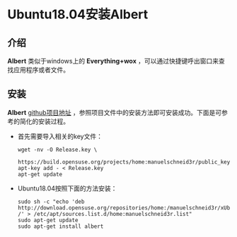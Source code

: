 # Ubuntu18.04安装Albert

## 介绍

**Albert** 类似于windows上的 **Everything+wox** ，可以通过快捷键呼出窗口来查找应用程序或者文件。

## 安装

**Albert** [github项目地址](https://github.com/albertlauncher/albert) ，参照项目文件中的安装方法即可安装成功。下面是可参考的简化的安装过程。

- 首先需要导入相关的key文件：

  ```shell
  wget -nv -O Release.key \
    https://build.opensuse.org/projects/home:manuelschneid3r/public_key
  apt-key add - < Release.key
  apt-get update
  ```

- Ubuntu18.04按照下面的方法安装：

  ```shell
  sudo sh -c "echo 'deb http://download.opensuse.org/repositories/home:/manuelschneid3r/xUbuntu_18.04/ /' > /etc/apt/sources.list.d/home:manuelschneid3r.list"
  sudo apt-get update
  sudo apt-get install albert
  ```

  